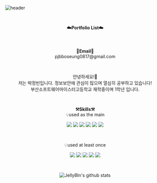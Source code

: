 ![header](https://capsule-render.vercel.app/api?type=waving&color=aqua&height=300&section=header&text=Welcome!&fontSize=90&animation=fadeIn&fontAlignY=38&desc=JellyBIn's%20GitHub&descAlignY=51&descAlign=72)

<br>

<p align="center">
    <Strong>☁️Portfolio List☁️</Strong><br><br>
    <br>
    <br>
<Strong>📧Email📧</Strong><br>pjbboseung0817@gmail.com<br>

</p>

<br>

<p align="center">
안녕하세요!👐<br>
저는 박정빈입니다. 정보보안에 관심이 많으며 열심히 공부하고 있습니다!<br>
부산소프트웨어마이스터고등학교 재학중이며 1학년 입니다.<br>
</p>

<br>

<p align="center">
    <Strong>⚒️Skills⚒️</Strong><br>
    💡used as the main
</p>

<p align="center" display="inline-block">
  <img src="https://img.shields.io/badge/JAVA-007396?style=for-the-badge&logo=java&logoColor=white"> 
    <img src="https://img.shields.io/badge/Spring-6DB33F?style=for-the-badge&logo=Spring&logoColor=white">
    <img src="https://img.shields.io/badge/SpringBoot-6DB33F?style=for-the-badge&logo=SpringBoot&logoColor=white">
    <img src="https://img.shields.io/badge/mysql-4479A1?style=for-the-badge&logo=mysql&logoColor=white">
    <img src="https://img.shields.io/badge/AWS-232F3E?style=for-the-badge&logo=Amazon AWS&logoColor=white">
    <img src="https://img.shields.io/badge/Python-3776AB?style=for-the-badge&logo=Python&logoColor=white"> 
</p><br>

<p align="center">
    💡used at least once
</p>

<p align="center" display="inline-block">
  <img src="https://img.shields.io/badge/javascript-F7DF1E?style=for-the-badge&logo=javascript&logoColor=black">
  <img src="https://img.shields.io/badge/css-1572B6?style=for-the-badge&logo=css3&logoColor=white">
  <img src="https://img.shields.io/badge/html-E34F26?style=for-the-badge&logo=html5&logoColor=white">
  <img src="https://img.shields.io/badge/C-A8B9CC?style=for-the-badge&logo=C&logoColor=white">
  <img src="https://img.shields.io/badge/Linux-FCC624?style=for-the-badge&logo=Linux&logoColor=white">  
</p>

<br>

<div align=center>

![JellyBIn's github stats](https://github-readme-stats.vercel.app/api?username=Jellybinn06&show_icons=true)

